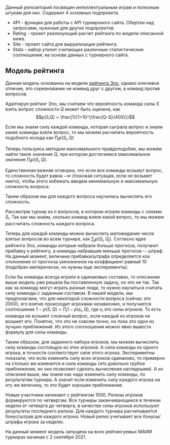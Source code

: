 Данный репозиторий посвящен интеллектуальным играм и полезным штукам для них. Содержит 4 основных подпроекта.

* API - функции для работы с API турнироного сайта. Обертки над запросами, нужнные для других подпроектов.
* Rating - проект реализующий расчет рейтинга по модели описанной ниже.
* Site - проект сайта для выруализации рейтинга.
* Stats - набор утилит считающих различные статистические соотношения, на основе данных с турнирного сайта.

## Модель рейтинга ##

Данная модель основанна на модели [рейтинга Эло](https://ru.wikipedia.org/wiki/%D0%A0%D0%B5%D0%B9%D1%82%D0%B8%D0%BD%D0%B3_%D0%AD%D0%BB%D0%BE), однако ключевое отличие, это соревнование не команд друг с другом, а команд против вопросов.

Адаптируя рейтинг Эло, мы считаем что вероятность команда силы $S$ взять вопрос сложности $Q$ может быть оценена, как $$p(S,Q) = \frac{1}{1+10^{\frac{Q-S}{400}}}$$

Если мы знаем силу каждой команды, которая сыграла вопрос и знаем какие команды взяли вопрос, то мы можем расчипать вероятность подобного исхода как $\prod_i p(S_i,Q)$

Теперь пользуясь методом максимального правдоподобия, мы можем найти такое значение $Q$, при котором достигаемся максимальное значение $\prod_i p(S_i,Q)$.

Единственная важная оговорка, что если все команды возьмут вопрос, то сложность будет равна $-\infty$ (похожая ситуация, если не возьмет никто), чтобы этого избежать введем минимальную и максимальную сложность вопроса.

Таким образом мы для каждого вопроса научились вычислять его сложность.

Рассмотрм турнир из $n$ вопросов, в котором играли команды с силами $S_i$. Так как мы знаем, сколько команд взяли какой вопрос, то мы можем рассчитать сложность каждого вопроса.

Теперь для каждой команды можно вычислить матожидание числа взятых вопросов во всем турнире, как $\sum_j p(S_i, Q_j)$. Согласно идее рейтинга Эло, команды которые набрали больше прогноза, получают прибавку к рейтингу, а команды набравшие меньше прогноза -- штраф. На данный момент, величина прибавки/штрафа определяется кок отклонение от прогноза умноженное на коэффициент равный 10 (подобран имперически, но нужны еще эксперименты).

Если бы команды всегда играли в одинаковых составах, то описанная выше модель уже решала бы поставленную задачу, но это не так.
Так как за команду могут играть разные люди, то нужно научиться считать силу команды с заданным составом. 
В нашей модели, мы предполагаем, что для некоторой сложности вопроса (сейчас это 2000), его взятие происходит игроками независимо, и получается соотношение
$1-p(S,Q) = \prod_i 1-p(s_i, Q)$, где $s_i$ это силы игроков. То есть команда не возьмет сложный вопрос, если каждый из игроков не возьмет его. Понятно, что это не совсем точно, но пока это одно из лучших приближений. Из этого соотношения можно явно вывести формулу для силы команды.

Таким образом, для заданного набора игроков, мы можем вычислить силу команды состоящую из этих игроков. А сила команды из одного игрока, в точности соответствует силе этого игрока.
Экспериметны показали, что если изменить силу всех игроков одинаково, то примерно на столько же изменится и сила команды (это довольно грубое приближение, но оно позволяет сделать вычисления наглядными). А из описания выше, мы знаем как надо изменить силу команды, по результатам турнира. А значит если изменить силу каждого игрока на эту же величину, то это будет хорошее приближение.

Новые участники начинают с рейтингом 1000. Релизы игроков формируются по четвергам. Все турниры заканчивающиеся в течении недели от четверга до четверга, в качестве силы игроков используют результаты последнего релиза. Для каждого турнира расчитывается бонус/штрав для каждого игрока. Новый релиз учитывает все бонусы/штрафы игрока за неделю.

На данный момент модель запущена на всех рейтингуемых МАИИ турнирах начиная с 2 сентября 2021.



